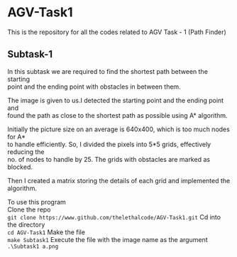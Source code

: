 # AGV-Task1

This is the repository for all the codes related to AGV Task - 1 (Path Finder)

## Subtask-1

In this subtask we are required to find the shortest path between the starting\
point and the ending point with obstacles in between them.

The image is given to us.I detected the starting point and the ending point and\
found the path as close to the shortest path as possible using A* algorithm.

Initially the picture size on an average is 640x400, which is too much nodes for A*\
to handle efficiently. So, I divided the pixels into 5*5 grids, effectively reducing the\
no. of nodes to handle by 25. The grids with obstacles are marked as blocked.

Then I created a matrix storing the details of each grid and implemented the algorithm.

To use this program\
Clone the repo\
`git clone https://www.github.com/thelethalcode/AGV-Task1.git`
Cd into the directory\
`cd AGV-Task1`
Make the file\
`make Subtask1`
Execute the file with the image name as the argument\
`.\Subtask1 a.png`
